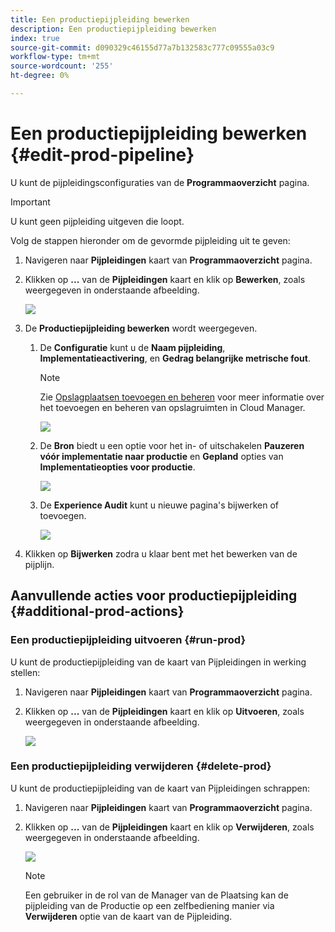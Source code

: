 ```yaml
---
title: Een productiepijpleiding bewerken
description: Een productiepijpleiding bewerken
index: true
source-git-commit: d090329c46155d77a7b132583c777c09555a03c9
workflow-type: tm+mt
source-wordcount: '255'
ht-degree: 0%

---
```



# Een productiepijpleiding bewerken {#edit-prod-pipeline}

U kunt de pijpleidingsconfiguraties van de **Programmaoverzicht** pagina.

>[!IMPORTANT]
>U kunt geen pijpleiding uitgeven die loopt.

Volg de stappen hieronder om de gevormde pijpleiding uit te geven:

1. Navigeren naar **Pijpleidingen** kaart van **Programmaoverzicht** pagina.

1. Klikken op **...** van de **Pijpleidingen** kaart en klik op **Bewerken**, zoals weergegeven in onderstaande afbeelding.

   ![](/help/implementing/cloud-manager/assets/configure-pipeline/pipeline-edit1.png)

1. De **Productiepijpleiding bewerken** wordt weergegeven.

   1. De **Configuratie** kunt u de **Naam pijpleiding**, **Implementatieactivering**, en **Gedrag belangrijke metrische fout**.

      >[!NOTE]
      >Zie [Opslagplaatsen toevoegen en beheren](/help/implementing/cloud-manager/managing-code/cloud-manager-repositories.md) voor meer informatie over het toevoegen en beheren van opslagruimten in Cloud Manager.

      ![](/help/implementing/cloud-manager/assets/configure-pipeline/pipeline-edit2.png)


   1. De **Bron** biedt u een optie voor het in- of uitschakelen **Pauzeren vóór implementatie naar productie** en **Gepland** opties van **Implementatieopties voor productie**.

      ![](/help/implementing/cloud-manager/assets/configure-pipeline/prod-pipeline-editnotier.png)

   1. De **Experience Audit** kunt u nieuwe pagina&#39;s bijwerken of toevoegen.

      ![](/help/implementing/cloud-manager/assets/configure-pipeline/pipeline-edit4.png)

1. Klikken op **Bijwerken** zodra u klaar bent met het bewerken van de pijplijn.

## Aanvullende acties voor productiepijpleiding {#additional-prod-actions}

### Een productiepijpleiding uitvoeren {#run-prod}

U kunt de productiepijpleiding van de kaart van Pijpleidingen in werking stellen:

1. Navigeren naar **Pijpleidingen** kaart van **Programmaoverzicht** pagina.

1. Klikken op **...** van de **Pijpleidingen** kaart en klik op **Uitvoeren**, zoals weergegeven in onderstaande afbeelding.

   ![](/help/implementing/cloud-manager/assets/configure-pipeline/prod-run.png)

### Een productiepijpleiding verwijderen {#delete-prod}

U kunt de productiepijpleiding van de kaart van Pijpleidingen schrappen:

1. Navigeren naar **Pijpleidingen** kaart van **Programmaoverzicht** pagina.

1. Klikken op **...** van de **Pijpleidingen** kaart en klik op **Verwijderen**, zoals weergegeven in onderstaande afbeelding.

   ![](/help/implementing/cloud-manager/assets/configure-pipeline/prod-delete.png)

   >[!NOTE]
   >Een gebruiker in de rol van de Manager van de Plaatsing kan de pijpleiding van de Productie op een zelfbediening manier via **Verwijderen** optie van de kaart van de Pijpleiding.